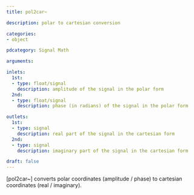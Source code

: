 ```yaml
---
title: pol2car~

description: polar to cartesian conversion

categories:
- object

pdcategory: Signal Math

arguments:

inlets:
  1st:
  - type: float/signal
    description: amplitude of the signal in the polar form
  2nd:
  - type: float/signal
    description: phase (in radians) of the signal in the polar form

outlets:
  1st:
  - type: signal
    description: real part of the signal in the cartesian form
  2nd:
  - type: signal
    description: imaginary part of the signal in the cartesian form

draft: false
---
```


[pol2car~] converts polar coordinates (amplitude / phase) to cartesian coordinates (real / imaginary).

